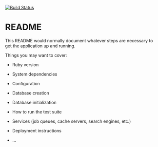 [![Build Status](https://img.shields.io/endpoint.svg?url=https%3A%2F%2Factions-badge.atrox.dev%2Faltvec%2Ftask_manager%2Fbadge%3Fref%3Ddevelop&style=flat)](https://actions-badge.atrox.dev/altvec/task_manager/goto?ref=develop)

# README

This README would normally document whatever steps are necessary to get the
application up and running.

Things you may want to cover:

* Ruby version

* System dependencies

* Configuration

* Database creation

* Database initialization

* How to run the test suite

* Services (job queues, cache servers, search engines, etc.)

* Deployment instructions

* ...
